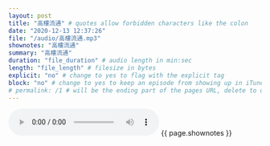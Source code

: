 ```yaml
---
layout: post
title: "高樓流通" # quotes allow forbidden characters like the colon
date: "2020-12-13 12:37:26"
file: "/audio/高樓流通.mp3"
shownotes: "高樓流通"
summary: "高樓流通"
duration: "file_duration" # audio length in min:sec
length: "file_length" # filesize in bytes
explicit: "no" # change to yes to flag with the explicit tag
block: "no" # change to yes to keep an episode from showing up in iTunes
# permalink: /1 # will be the ending part of the pages URL, delete to default to the title
---
```


<audio controls>
<source src="{{site.url}}{{site.baseurl}}{{ page.file }}" type="audio/x-mp3">
Your browser does not support the audio element.
</audio>
{{ page.shownotes }}
